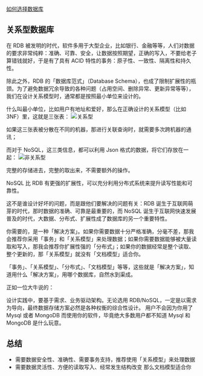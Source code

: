 [如何选择数据库](https://zhuanlan.zhihu.com/p/87544945)

## 关系型数据库
在 RDB 被发明的时代，软件多用于大型企业，比如银行、金融等等，人们对数据的要求非常纯粹：准确、可靠、安全，让数据按照期望，正确的写入，不要给老子算错钱就好，于是有了具有 ACID 特性的事务：原子性、一致性、隔离性和持久性。

除此之外，RDB 的「数据库范式」（Database Schema），也成了限制扩展性的瓶颈。为了避免数据冗余导致的各种问题（占用空间、删除异常、更新异常等等），我们在设计关系模型时，通常都是按照最小单位来设计的。

什么叫最小单位，比如用户有地址和爱好，那么在正确设计的关系模型（比如 3NF）里，这就是三张表：
![关系型](https://pic3.zhimg.com/80/v2-8704a6553009e53fa9d278cbbb74225e_1440w.jpg)

如果这三张表被分散在不同的机器，那进行关联查询时，就需要多次跨机器的通讯；

而对于 NoSQL，这三类信息，都可以利用 Json 格式的数据，将它们存放在一起：
![非关系型](https://pic4.zhimg.com/80/v2-a34c257d995316ebd5da47d21c855383_1440w.jpg)

完整的存储进去，完整的取出来，不需要额外的操作。

NoSQL 比 RDB 有更强的扩展性，可以充分利用分布式系统来提升读写性能和可靠性。

这不是谁设计好坏的问题，而是跟他们要解决的问题有关：RDB 诞生于互联网萌芽的时代，那时数据的准确、可靠是最重要的，而 NoSQL 诞生于互联网快速发展普及的时代，大数据、分布式、扩展性成了数据库的另一个重要特性。

你需要的，是一种「解决方案」。如果你需要数据十分严格准确，分毫不差，那我会推荐你采用「事务」和「关系模型」来处理数据；如果你需要数据能够被大量读取和写入，那我会推荐你扩展性强的「分布式」；如果你的数据经常是整个读取、整个更新的，那「关系模型」就没有「文档模型」适合你。

「事务」、「关系模型」、「分布式」、「文档模型」等等，这些就是「解决方案」，知道用什么「解决方案」，用哪个数据库，自然水到渠成。

正如一位大牛说的：

设计实践中，要基于需求、业务驱动架构。无论选用 RDB/NoSQL，一定是以需求为导向，最终数据存储方案必然是各种权衡的综合性设计。
用户不会因为你用了 Mysql 或者 MongoDB 而使用你的软件，毕竟绝大多数用户都不知道 Mysql 和 MongoDB 是什么玩意。

## 总结
- 需要数据安全性、准确性、需要事务支持，推荐使用「关系模型」来处理数据
- 需要数据灵活性、方便的读取写入、经常发生结构改变 那么文档模型适合你
